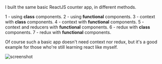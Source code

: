 
I built the same basic ReactJS counter app, in different methods.

1 - using **class** components.
2 - using **functional** components.
3 - context with **class** components.
4 - context with **functional** components.
5 - context and reducers with **functional** components.
6 - redux with **class** components.
7 - redux with **functional** components.

Of course such a basic app doesn't need context nor redux, but it's a good example for those who're still learning react like myself.



![screenshot](https://i.imgur.com/7hG4U98.png)
